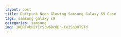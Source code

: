```yaml
---
layout: post
title: Daftpunk Neon Glowing Samsung Galaxy S9 Case
tags: samsung galaxy s9
categories: samsung
img: 1KDRTvbH2YIrScw6Bc8Dn-Co2SqOHTSTd
---
```

